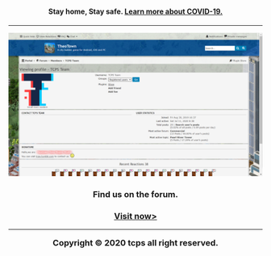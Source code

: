 <center><h4>Stay home, Stay safe. <a href="/covid-19">Learn more about COVID-19.<h4/></a><center/>
<hr>

<img src="/images/tcps_fourm_screenshot.png">
<center><h3>Find us on the forum.<h3/><center/>
<center><a href="/jump/fourm">Visit now></a><center/>

<hr>

<center>Copyright © 2020 tcps all right reserved.<center>
